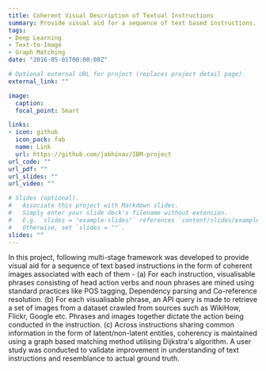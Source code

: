 ```yaml
---
title: Coherent Visual Description of Textual Instructions
summary: Provide visual aid for a sequence of text based instructions.
tags:
- Deep Learning
- Text-to-Image
- Graph Matching
date: "2016-05-01T00:00:00Z"

# Optional external URL for project (replaces project detail page).
external_link: ""

image:
  caption: 
  focal_point: Smart

links:
- icon: github
  icon_pack: fab
  name: Link
  url: https://github.com/jabhinav/IBM-project
url_code: ""
url_pdf: ""
url_slides: ""
url_video: ""

# Slides (optional).
#   Associate this project with Markdown slides.
#   Simply enter your slide deck's filename without extension.
#   E.g. `slides = "example-slides"` references `content/slides/example-slides.md`.
#   Otherwise, set `slides = ""`.
slides: ""
---
```

In this project, following multi-stage framework was developed to provide visual aid for a sequence of text based instructions in the form of coherent images associated with each of them - (a) For each instruction, visualisable phrases consisting of head action verbs and noun phrases are mined using standard practices like POS tagging, Dependency parsing and Co-reference resolution. (b) For each visualisable phrase, an API query is made to retrieve a set of images from a dataset crawled from sources such as WikiHow, Flickr, Google etc. Phrases and images together dictate the action being conducted in the instruction. (c) Across instructions sharing common information in the form of latent/non-latent entities, coherency is maintained using a graph based matching method utilising Dijkstra's algorithm. A user study was conducted to validate improvement in understanding of text instructions and resemblance to actual ground truth.
